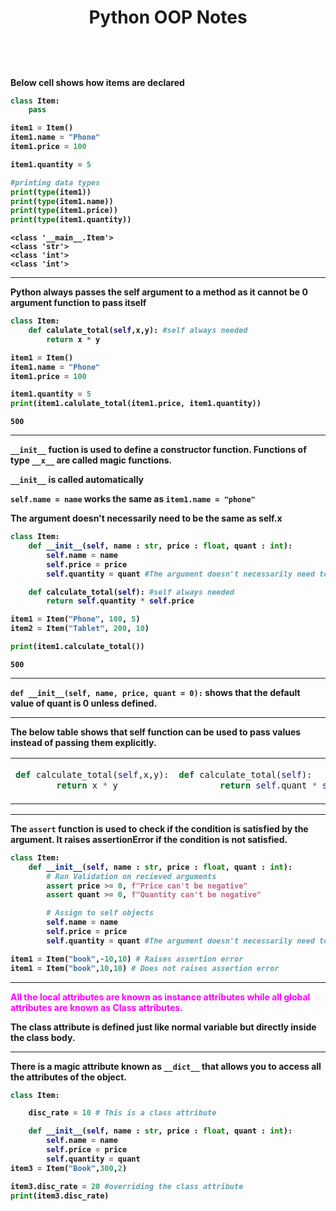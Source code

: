 <center><h1><b>Python OOP Notes<b><h1></center>
    

Below cell shows how items are declared


```python
class Item:
    pass

item1 = Item()
item1.name = "Phone"
item1.price = 100

item1.quantity = 5

#printing data types
print(type(item1))
print(type(item1.name))
print(type(item1.price))
print(type(item1.quantity))
```

    <class '__main__.Item'>
    <class 'str'>
    <class 'int'>
    <class 'int'>
    

______
Python always passes the **self** argument to a method as it cannot be 0 argument function to pass itself


```python
class Item:
    def calulate_total(self,x,y): #self always needed
        return x * y

item1 = Item()
item1.name = "Phone"
item1.price = 100

item1.quantity = 5
print(item1.calulate_total(item1.price, item1.quantity))
```

    500
    

________
**`__init__`** fuction is used to define a constructor function. Functions of type **`__x__`** are called magic functions.

`__init__` is called automatically

`self.name = name` works the same as `item1.name = "phone"`

**The argument doesn't necessarily need to be the same as self.x**


```python
class Item:
    def __init__(self, name : str, price : float, quant : int):
        self.name = name
        self.price = price
        self.quantity = quant #The argument doesn't necessarily need to be the same as self.x

    def calculate_total(self): #self always needed
        return self.quantity * self.price

item1 = Item("Phone", 100, 5)
item2 = Item("Tablet", 200, 10)

print(item1.calculate_total())


```

    500
    

__________

`def __init__(self, name, price, quant = 0):` shows that the default value of quant is 0 unless defined.

__________

The below table shows that self function can be used to pass values instead of passing them explicitly.
<table>
<tr>
<td>

```python
def calculate_total(self,x,y):
        return x * y
```

</td>
<td>

```python
def calculate_total(self):
        return self.quant * self.price
```
</td>
</tr>

</table>

___
The `assert` function is used to check if the condition is satisfied by the argument.
It raises **assertionError** if the condition is not satisfied.


```python
class Item:
    def __init__(self, name : str, price : float, quant : int):
        # Run Validation on recieved arguments
        assert price >= 0, f"Price can't be negative"
        assert quant >= 0, f"Quantity can't be negative"

        # Assign to self objects
        self.name = name
        self.price = price
        self.quantity = quant #The argument doesn't necessarily need to be the same as self.x

item1 = Item("book",-10,10) # Raises assertion error
item1 = Item("book",10,10) # Does not raises assertion error
```

____
<span style = "color:fuchsia">All the local attributes are known as instance attributes while all global attributes are known as Class attributes.</span>

The class attribute is defined just like normal variable but directly inside the class body.
____

There is a magic attribute known as **`__dict__`** that allows you to access all the attributes of the object.


```python
class Item:

    disc_rate = 10 # This is a class attribute

    def __init__(self, name : str, price : float, quant : int):
        self.name = name
        self.price = price
        self.quantity = quant 
item3 = Item("Book",300,2)

item3.disc_rate = 20 #overriding the class attribute
print(item3.disc_rate)
```
